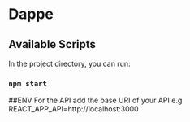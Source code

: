 # Dappe

## Available Scripts

In the project directory, you can run:

### `npm start`


##ENV
For the API add the base URI of your API
e.g
REACT_APP_API=http://localhost:3000 

